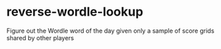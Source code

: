 # reverse-wordle-lookup
Figure out the Wordle word of the day given only a sample of score grids shared by other players
